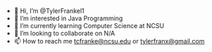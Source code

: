- 👋 Hi, I’m @TylerFrankel1
- 👀 I’m interested in Java Programming
- 🌱 I’m currently learning Computer Science at NCSU
- 💞️ I’m looking to collaborate on N/A
- 📫 How to reach me tcfranke@ncsu.edu or tylerfranx@gmail.com

<!---
TylerFrankel1/TylerFrankel1 is a ✨ special ✨ repository because its `README.md` (this file) appears on your GitHub profile.
You can click the Preview link to take a look at your changes.
--->
